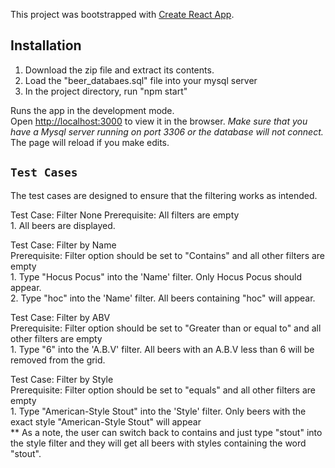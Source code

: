 This project was bootstrapped with [Create React App](https://github.com/facebook/create-react-app).

## Installation
1. Download the zip file and extract its contents.
2. Load the "beer_databaes.sql" file into your mysql server
3. In the project directory, run "npm start"<br>

Runs the app in the development mode.<br>
Open [http://localhost:3000](http://localhost:3000) to view it in the browser.
*Make sure that you have a Mysql server running on port 3306 or the database will not connect.*
The page will reload if you make edits.<br>


## `Test Cases`

The test cases are designed to ensure that the filtering works as intended.

Test Case: Filter None
Prerequisite: All filters are empty<br>
    1. All beers are displayed.

Test Case: Filter by Name<br>
Prerequisite: Filter option should be set to "Contains" and all other filters are empty<br>
    1. Type "Hocus Pocus" into the 'Name' filter. Only Hocus Pocus should appear.<br>
    2. Type "hoc" into the 'Name' filter. All beers containing "hoc" will appear.<br>

Test Case: Filter by ABV<br>
Prerequisite: Filter option should be set to "Greater than or equal to" and all other filters are empty<br>
    1. Type "6" into the 'A.B.V' filter. All beers with an A.B.V less than 6 will be removed from the grid. <br>

Test Case: Filter by Style<br>
Prerequisite: Filter option should be set to "equals" and all other filters are empty<br>
    1. Type "American-Style Stout" into the 'Style' filter. Only beers with the exact style "American-Style Stout" will appear<br>
    ** As a note, the user can switch back to contains and just type "stout" into the style filter and they will get all beers with styles
    containing the word "stout". 

